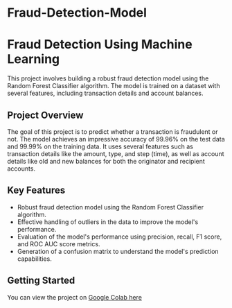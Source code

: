 # Fraud-Detection-Model
# Fraud Detection Using Machine Learning

This project involves building a robust fraud detection model using the Random Forest Classifier algorithm. The model is trained on a dataset with several features, including transaction details and account balances.

## Project Overview

The goal of this project is to predict whether a transaction is fraudulent or not. The model achieves an impressive accuracy of 99.96% on the test data and 99.99% on the training data. It uses several features such as transaction details like the amount, type, and step (time), as well as account details like old and new balances for both the originator and recipient accounts.

## Key Features

- Robust fraud detection model using the Random Forest Classifier algorithm.
- Effective handling of outliers in the data to improve the model's performance.
- Evaluation of the model's performance using precision, recall, F1 score, and ROC AUC score metrics.
- Generation of a confusion matrix to understand the model's prediction capabilities.

## Getting Started

You can view the project on [Google Colab here](https://colab.research.google.com/drive/1SDmocwJcqlqkkYw74dx-UTFDjOL5jrad?usp=sharing)

